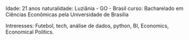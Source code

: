 Idade: 21 anos
naturalidade: Luziânia - GO - Brasil
curso: Bacharelado em Ciências Econômicas pela Universidade de Brasília

Intreresses: Futebol, tech, análise de dados, python, BI, Economics, Economical Politics.
